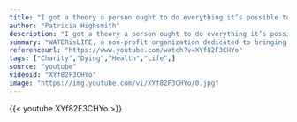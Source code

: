 ```yaml
---
title: "I got a theory a person ought to do everything it’s possible to do before he dies, and maybe die trying to do something that’s really impossible."
author: "Patricia Highsmith"
description: "I got a theory a person ought to do everything it’s possible to do before he dies, and maybe die trying to do something that’s really impossible. - Patricia Highsmith quotes from GetInspired365.com"
summary: "WATERisLIFE, a non-profit organization dedicated to bringing safe water to communities around the world, has launched a bittersweet video to promote its mission. The group travels to Kenya — where safe drinking water is scarce — & introduces us to 4-year-old Nkaitole. Nikaitole has a 1 in 5 chance of passing away before he turns five, due to unsafe drinking conditions.  Because of this harrowing statistic, the organization films the young boy checking off his bucket list."
referenceurl: "https://www.youtube.com/watch?v=XYf82F3CHYo"
tags: ["Charity","Dying","Health","Life",]
source: "youtube"
videoid: "XYf82F3CHYo"
image: "https://img.youtube.com/vi/XYf82F3CHYo/0.jpg"
---
```


{{< youtube XYf82F3CHYo >}}
